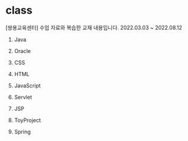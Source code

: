# class

[쌍용교육센터] 수업 자료와 복습한 교재 내용입니다.
2022.03.03 ~ 2022.08.12

1. Java

2. Oracle

3. CSS

4. HTML

5. JavaScript

6. Servlet

7. JSP

8. ToyProject

9. Spring
